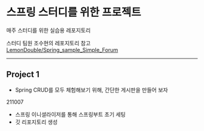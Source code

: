 # 스프링 스터디를 위한 프로젝트

매주 스터디를 위한 실습용 레포지토리

스터디 팀원 조수현의 레포지토리 참고
[LemonDouble/Spring_sample_Simple_Forum](https://github.com/LemonDouble/Spring_sample_Simple_Forum)

---

## Project 1
  
- Spring CRUD를 모두 체험해보기 위해, 간단한 게시판을 만들어 보자  
  
211007
- 스프링 이니셜라이저를 통해 스프링부트 초기 세팅
- 깃 리포지토리 생성
